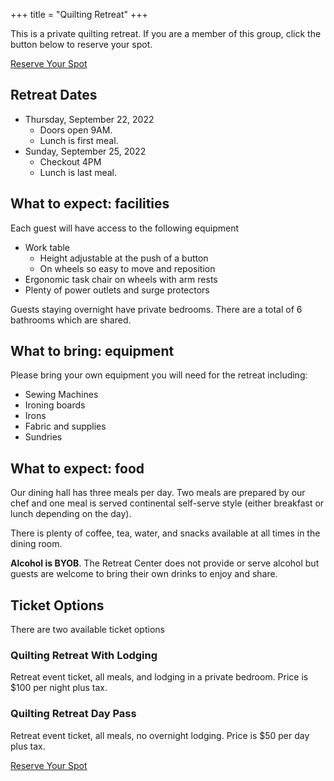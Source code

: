 +++
title = "Quilting Retreat"
+++

This is a private quilting retreat. If you are a member of this group, click the button below to reserve your spot.

<a class="button button-primary myButton" href="https://www.eventbee.com/v/quilting-retreat/event?eid=216204845">Reserve Your Spot</a>

## Retreat Dates

* Thursday, September 22, 2022
  * Doors open 9AM.
  * Lunch is first meal.
* Sunday, September 25, 2022
  * Checkout 4PM
  * Lunch is last meal.

## What to expect: facilities

Each guest will have access to the following equipment

* Work table
  * Height adjustable at the push of a button
  * On wheels so easy to move and reposition
* Ergonomic task chair on wheels with arm rests
* Plenty of power outlets and surge protectors

Guests staying overnight have private bedrooms. There are a total of 6 bathrooms which are shared.

## What to bring: equipment

Please bring your own equipment you will need for the retreat including:

* Sewing Machines
* Ironing boards
* Irons
* Fabric and supplies
* Sundries

## What to expect: food

Our dining hall has three meals per day. Two meals are prepared by our chef and one meal is served continental self-serve style (either breakfast or lunch depending on the day).

There is plenty of coffee, tea, water, and snacks available at all times in the dining room.

**Alcohol is BYOB**. The Retreat Center does not provide or serve alcohol but guests are welcome to bring their own drinks to enjoy and share.

## Ticket Options

There are two available ticket options

### Quilting Retreat With Lodging

Retreat event ticket, all meals, and lodging in a private bedroom. Price is $100 per night plus tax.


### Quilting Retreat Day Pass

Retreat event ticket, all meals, no overnight lodging. Price is $50 per day plus tax.

<a class="button button-primary myButton" href="https://www.eventbee.com/v/quilting-retreat/event?eid=216204845">Reserve Your Spot</a>
